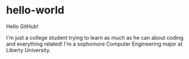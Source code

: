 # hello-world

Hello GitHub!

I'm just a college student trying to learn as much as he can about coding and everything related!
I'm a sophomore Computer Engineering major at Liberty University.
